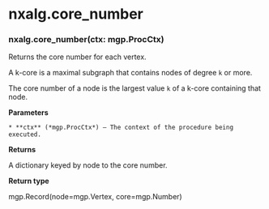# nxalg.core_number


### nxalg.core_number(ctx: mgp.ProcCtx)
Returns the core number for each vertex.

A k-core is a maximal subgraph that contains nodes of degree `k` or more.

The core number of a node is the largest value `k` of a k-core containing
that node.


**Parameters**

    * **ctx** (*mgp.ProcCtx*) – The context of the procedure being executed.



**Returns**

A dictionary keyed by node to the core number.



**Return type**

mgp.Record(node=mgp.Vertex, core=mgp.Number)
